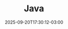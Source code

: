 ---
weight: 2
title: "Java"
description: "Documentos de apoio a JAVA"
icon: "article"
date: "2025-09-20T17:30:12-03:00"
lastmod: "2025-09-20T17:30:12-03:00"
draft: false
toc: true
---